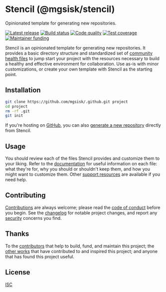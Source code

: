 # Stencil (@mgsisk/stencil)

Opinionated template for generating new repositories.

[![Latest release][badge-release]][url-release]
[![Build status][badge-build]][url-build]
[![Code quality][badge-quality]][url-codacy]
[![Test coverage][badge-coverage]][url-codacy]
[![Maintainer funding][badge-funding]][url-funding]

Stencil is an opinionated template for generating new repositories. It provides
a basic directory structure and standardized set of [community health files][]
to jump start your project with the resources necessary to build a healthy and
effective environment for collaboration. Use as-is with minor customizations,
or create your own template with Stencil as the starting point.

## Installation

```sh
git clone https://github.com/mgsisk/.github.git project
cd project
rm -rf .git
git init
```

If you're hosting on [GitHub][], you can also [generate a new repository][]
directly from Stencil.

## Usage

You should review each of the files Stencil provides and customize them to your
liking. Refer to the [documentation][] for useful information on each file:
what they're for, why you should or shouldn't keep them, and how you might
want to customize them. Other [support resources][] are available if you need
help.

## Contributing

[Contributions][] are always welcome; please read the [code of conduct][]
before you begin. See the [changelog][] for notable project changes, and report
any [security][] concerns you find.

## Thanks

To the [contributors][] that help to build, fund, and maintain this project;
the [other works][] that have contributed to and inspired this project; and
anyone that has found this project useful.

## License

[ISC][]

[badge-build]: https://img.shields.io/github/workflow/status/mgsisk/.github/build
[badge-coverage]: https://img.shields.io/codacy/coverage/.github
[badge-funding]: https://img.shields.io/github/sponsors/mgsisk
[badge-quality]: https://img.shields.io/codacy/grade/.github
[badge-release]: https://img.shields.io/github/v/tag/mgsisk/.github?sort=semver
[changelog]: CHANGELOG.md
[code of conduct]: CODE_OF_CONDUCT.md
[community health files]: https://help.github.com/en/github/building-a-strong-community
[contributions]: CONTRIBUTING.md
[contributors]: AUTHORS.md
[documentation]: docs
[generate a new repository]: https://github.com/mgsisk/.github/generate
[github]: https://github.com
[isc]: LICENSE.md
[other works]: THANKS.md
[security]: SECURITY.md
[support resources]: SUPPORT.md
[url-build]: https://github.com/mgsisk/github-actions-test/actions?query=workflow%3Abuild
[url-codacy]: https://app.codacy.com/gh/mgsisk/.github
[url-funding]: CONTRIBUTING.md#funding
[url-release]: https://github.com/mgsisk/.github/releases
